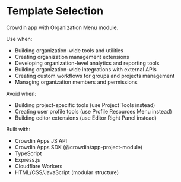 # Template Selection

Crowdin app with Organization Menu module.

Use when:
- Building organization-wide tools and utilities
- Creating organization management extensions
- Developing organization-level analytics and reporting tools
- Building organization-wide integrations with external APIs
- Creating custom workflows for groups and projects management
- Managing organization members and permissions

Avoid when:
- Building project-specific tools (use Project Tools instead)
- Creating user profile tools (use Profile Resources Menu instead)
- Building editor extensions (use Editor Right Panel instead)

Built with:
- Crowdin Apps JS API
- Crowdin Apps SDK (@crowdin/app-project-module)
- TypeScript
- Express.js
- Cloudflare Workers
- HTML/CSS/JavaScript (modular structure)
